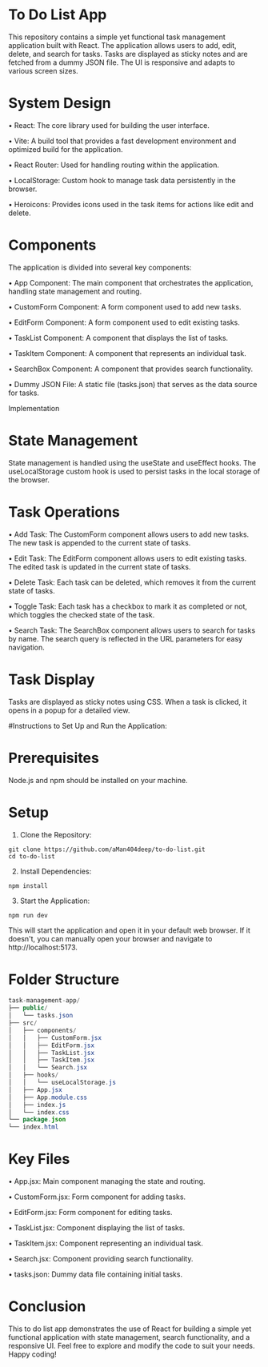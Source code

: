 # To Do List App

This repository contains a simple yet functional task management application built with React. The application allows users to add, edit, delete, and search for tasks. Tasks are displayed as sticky notes and are fetched from a dummy JSON file. The UI is responsive and adapts to various screen sizes.

# System Design

• React: The core library used for building the user interface.

• Vite: A build tool that provides a fast development environment and optimized build for the application.

• React Router: Used for handling routing within the application.

• LocalStorage: Custom hook to manage task data persistently in the browser.

• Heroicons: Provides icons used in the task items for actions like edit and delete.

  # Components 

The application is divided into several key components:

• App Component: The main component that orchestrates the application, handling state management and routing.

• CustomForm Component: A form component used to add new tasks.

• EditForm Component: A form component used to edit existing tasks.

• TaskList Component: A component that displays the list of tasks.

• TaskItem Component: A component that represents an individual task.

• SearchBox Component: A component that provides search functionality.

• Dummy JSON File: A static file (tasks.json) that serves as the data source for tasks.

Implementation

# State Management

State management is handled using the useState and useEffect hooks. The useLocalStorage custom hook is used to persist tasks in the local storage of the browser.

# Task Operations

• Add Task: The CustomForm component allows users to add new tasks. The new task is appended to the current state of tasks.

• Edit Task: The EditForm component allows users to edit existing tasks. The edited task is updated in the current state of tasks.

• Delete Task: Each task can be deleted, which removes it from the current state of tasks.

• Toggle Task: Each task has a checkbox to mark it as completed or not, which toggles the checked state of the task.

• Search Task: The SearchBox component allows users to search for tasks by name. The search query is reflected in the URL parameters for easy navigation.

# Task Display

Tasks are displayed as sticky notes using CSS. 
When a task is clicked, it opens in a popup for a detailed view.

#Instructions to Set Up and Run the Application: 

# Prerequisites
Node.js and npm should be installed on your machine.

# Setup

1. Clone the Repository:
```console
git clone https://github.com/aMan404deep/to-do-list.git
cd to-do-list
```
2. Install Dependencies:
```console
npm install
```
3. Start the Application:
```console
npm run dev
```

This will start the application and open it in your default web browser. If it doesn't, you can manually open your browser and navigate to http://localhost:5173.

# Folder Structure

```java
task-management-app/
├── public/
│   └── tasks.json
├── src/
│   ├── components/
│   │   ├── CustomForm.jsx
│   │   ├── EditForm.jsx
│   │   ├── TaskList.jsx
│   │   ├── TaskItem.jsx
│   │   └── Search.jsx
│   ├── hooks/
│   │   └── useLocalStorage.js
│   ├── App.jsx
│   ├── App.module.css
│   ├── index.js
│   └── index.css
└── package.json
└── index.html
```

# Key Files

• App.jsx: Main component managing the state and routing.

• CustomForm.jsx: Form component for adding tasks.

• EditForm.jsx: Form component for editing tasks.

• TaskList.jsx: Component displaying the list of tasks.

• TaskItem.jsx: Component representing an individual task.

• Search.jsx: Component providing search functionality.

• tasks.json: Dummy data file containing initial tasks.

# Conclusion

This to do list app demonstrates the use of React for building a simple yet functional application with state management, search functionality, and a responsive UI. Feel free to explore and modify the code to suit your needs. Happy coding!
